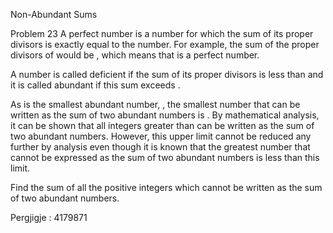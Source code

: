 Non-Abundant Sums

Problem 23
A perfect number is a number for which the sum of its proper divisors is exactly equal to the number. For example, the sum of the proper divisors of 
 would be 
, which means that 
 is a perfect number.

A number 
 is called deficient if the sum of its proper divisors is less than 
 and it is called abundant if this sum exceeds 
.

As 
 is the smallest abundant number, 
, the smallest number that can be written as the sum of two abundant numbers is 
. By mathematical analysis, it can be shown that all integers greater than 
 can be written as the sum of two abundant numbers. However, this upper limit cannot be reduced any further by analysis even though it is known that the greatest number that cannot be expressed as the sum of two abundant numbers is less than this limit.

Find the sum of all the positive integers which cannot be written as the sum of two abundant numbers.


Pergjigje :  4179871
